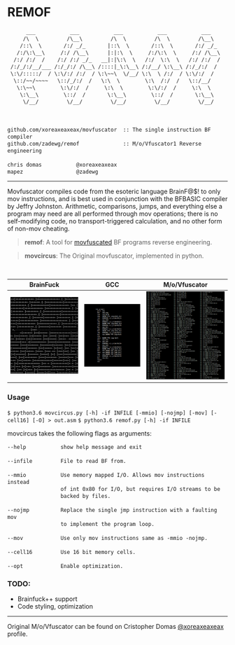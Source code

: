 # REMOF

```
      ___           ___           ___           ___           ___     
     /\  \         /\__\         /\  \         /\  \         /\__\    
    /::\  \       /:/ _/_       |::\  \       /::\  \       /:/ _/_   
   /:/\:\__\     /:/ /\__\      |:|:\  \     /:/\:\  \     /:/ /\__\  
  /:/ /:/  /    /:/ /:/ _/_   __|:|\:\  \   /:/  \:\  \   /:/ /:/  /  
 /:/_/:/__/___ /:/_/:/ /\__\ /::::|_\:\__\ /:/__/ \:\__\ /:/_/:/  /   
 \:\/:::::/  / \:\/:/ /:/  / \:\~~\  \/__/ \:\  \ /:/  / \:\/:/  /    
  \::/~~/~~~~   \::/_/:/  /   \:\  \        \:\  /:/  /   \::/__/     
   \:\~~\        \:\/:/  /     \:\  \        \:\/:/  /     \:\  \     
    \:\__\        \::/  /       \:\__\        \::/  /       \:\__\    
     \/__/         \/__/         \/__/         \/__/         \/__/         



github.com/xoreaxeaxeax/movfuscator  :: The single instruction BF compiler   
github.com/zadewg/remof              :: M/o/Vfuscator1 Reverse engineering 

chris domas           @xoreaxeaxeax                                          
mapez                 @zadewg                                              
```
---

Movfuscator compiles code from the esoteric language BrainF@$! to only mov instructions, and is best used in conjunction with the BFBASIC compiler by Jeffry Johnston. Arithmetic, comparisons, jumps, and everything else a program may need are all performed through mov operations; there is no self-modifying code, no transport-triggered calculation, and no other form of non-mov cheating.

> **remof**: A tool for [movfuscated](https://github.com/xoreaxeaxeax/movfuscator) BF programs reverse engineering.

> **movcircus**: The Original movfuscator, implemented in python.

&nbsp;

 BrainFuck                      | GCC                               | M/o/Vfuscator
:------------------------------:|:---------------------------------:|:---------------------------------:
 ![BF](overview/bf.png)         | ![gcc asm](overview/gcc_asm.png)  | ![mov asm](overview/mov_asm.png)

### Usage

`` $ python3.6 movcircus.py [-h] -if INFILE [-mmio] [-nojmp] [-mov] [-cell16] [-O] > out.asm ``
`` $ python3.6 remof.py [-h] -if INFILE ``

movcircus takes the following flags as arguments:
```
--help           show help message and exit
 
--infile         File to read BF from.

--mmio           Use memory mapped I/O. Allows mov instructions instead
                 of int 0x80 for I/O, but requires I/O streams to be
                 backed by files.
  
--nojmp          Replace the single jmp instruction with a faulting mov
                 to implement the program loop.
  
--mov            Use only mov instructions same as -mmio -nojmp.
 
--cell16         Use 16 bit memory cells.
 
--opt            Enable optimization.
```

### TODO:
* Brainfuck++ support
* Code styling, optimization

---
Original M/o/Vfuscator can be found on Cristopher Domas [@xoreaxeaxeax](https://github.com/xoreaxeaxeax) profile.



